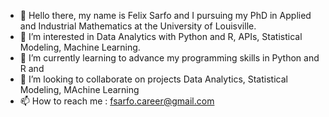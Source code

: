 - 👋 Hello there, my name is Felix Sarfo and I pursuing my PhD in Applied and Industrial Mathematics at the University of Louisville.
- 👀 I’m interested in Data Analytics with Python and R, APIs, Statistical Modeling, Machine Learning.
- 🌱 I’m currently learning to advance my programming skills in Python and R and 
- 💞️ I’m looking to collaborate on projects Data Analytics, Statistical Modeling, MAchine Learning
- 📫 How to reach me : fsarfo.career@gmail.com

<!---
FelSarf/FelSarf is a ✨ special ✨ repository because its `README.md` (this file) appears on your GitHub profile.
You can click the Preview link to take a look at your changes.
--->
